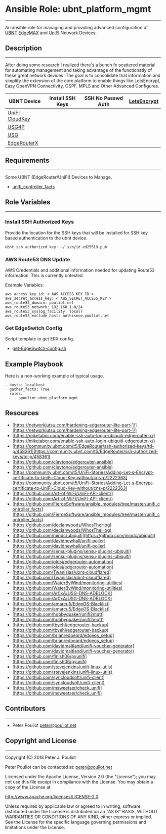 # Ansible Role: ubnt_platform_mgmt
------------------

An ansible role for managing and providing advanced configuration of [UBNT](https://ubnt.com) [EdgeMAX](https://www.ubnt.com/products/#edgemax) and [UniFI](https://www.ubnt.com/products/#unifi) Network Devices.

## Description
--------------

After doing some research I realized there's a bunch fo scattered material for automating management and taking advantage of the functionatly of these great network devices.
The goal is to consolidate that information and simplify the extension of the core platform to enable things like LetsEncrypt, Easy OpenVPN Connectivity, OSPF, MPLS and Other Advanced Configures.


| UBNT Device | Install SSH Keys | SSH No Passwd Auth | [LetsEncrypt](https://letsencrypt.org) |
| --- | --- | --- | --- |
| [UniFI CloudKey](https://www.ubnt.com/unifi/unifi-cloud-key/) | | | |
| [USG4P](https://www.ubnt.com/unifi-routing/unifi-security-gateway-pro-4/) | | | |
| [USG](https://www.ubnt.com/unifi-routing/usg/) | | | |
| [EdgeRouterX](https://www.ubnt.com/edgemax/edgerouter-x/) | | | |


## Requirements
------------------

Some UBNT (EdgeRouter/UniFI) Devices to Manage. 

* [unifi_controller_facts](https://github.com/ppouliot/ansible_module-unifi_controller_facts)


## Role Variables
------------------

### Install SSH Authorized Keys
Provide the location for the SSH keys that will be installed for SSH key based authentication to the ubnt device.

```
ubnt_ssh_authorized_key: ~/.ssh/id_ed25519.pub
```

### AWS Route53 DNS Update

AWS Credentials and additional information needed for updating Route53 information.
This is currently untested.

Example Variables:

```
aws_access_key_id: < AWS_ACCESS_KEY_ID >
aws_secret_access_key: < AWS_SECRET_ACCESS_KEY >
aws_route53_domain: pouliot.net
aws_route53_network: 192.168.1.0/24
aws_route53_syslog_facility: local7
aws_route53_exclude_host: nothisone.pouliot.net

```
### Get EdgeSwitch Config
Script template to get ERX config.
* [get-EdgeSwitch-config.sh](templates/get-EdgeSwitch-config.sh.j2)

## Example Playbook
Here is a non-working  example of typical usage.


```
- hosts: localhost
  gather_facts: True
  roles:
    - ppouliot.ubnt_platform_mgmt
```

## Resources
* [https://networkjutsu.com/hardening-edgerouter-lite-part-1/](https://networkjutsu.com/hardening-edgerouter-lite-part-1/)
* [https://miketabor.com/enable-ssh-auto-login-ubiquiti-edgerouter-x/](https://miketabor.com/enable-ssh-auto-login-ubiquiti-edgerouter-x/)
* [https://community.ubnt.com/t5/EdgeRouter/ssh-authorized-keys/td-p/458361](https://community.ubnt.com/t5/EdgeRouter/ssh-authorized-keys/td-p/458361)
* [https://github.com/claytono/edgerouter-ansible](https://github.com/claytono/edgerouter-ansible)
* [https://community.ubnt.com/t5/UniFi-Stories/Adding-Let-s-Encrypt-certificate-to-UniFi-Cloud-Key-without/cns-p/2222363](https://community.ubnt.com/t5/UniFi-Stories/Adding-Let-s-Encrypt-certificate-to-UniFi-Cloud-Key-without/cns-p/2222363)
* [https://github.com/Art-of-WiFi/UniFi-API-client/](https://github.com/Art-of-WiFi/UniFi-API-client/)
* [https://github.com/FierceSoftware/ansible_modules/tree/master/unifi_controller_facts](https://github.com/FierceSoftware/ansible_modules/tree/master/unifi_controller_facts)
* [https://github.com/declanwoods/WhosTheHog](https://github.com/declanwoods/WhosTheHog)
* [https://github.com/mindc/ubiquiti](https://github.com/mindc/ubiquiti)
* [https://github.com/davidnewhall/unifi-poller](https://github.com/davidnewhall/unifi-poller)
* [https://github.com/sensu-plugins/sensu-plugins-ubiquiti](https://github.com/sensu-plugins/sensu-plugins-ubiquiti)
* [https://github.com/oldsj/edgerouter-automation](https://github.com/oldsj/edgerouter-automation)
* [https://github.com/Twanislas/ubnt-cloudflared](https://github.com/Twanislas/ubnt-cloudflared)
* [https://github.com/WaterByWind/monitoring-utilities](https://github.com/WaterByWind/monitoring-utilities)
* [https://github.com/Ar0xA/USG-DNS-ADBLOCK](https://github.com/Ar0xA/USG-DNS-ADBLOCK)
* [https://github.com/amarcu5/EdgeOS-Blacklist](https://github.com/amarcu5/EdgeOS-Blacklist)
* [https://github.com/hobbyquaker/unifi2mqtt](https://github.com/hobbyquaker/unifi2mqtt)
* [https://github.com/tbyehl/edgerouter-backup](https://github.com/tbyehl/edgerouter-backup)
* [https://github.com/brianredbeard/edgeos_setup](https://github.com/brianredbeard/edgeos_setup)
* [https://github.com/davidmaitland/unifi-voucher-generator](https://github.com/davidmaitland/unifi-voucher-generator)
* [https://github.com/finish06/pyunifi](https://github.com/finish06/pyunifi)
* [https://github.com/stevejenkins/unifi-linux-utils](https://github.com/stevejenkins/unifi-linux-utils)
* [https://github.com/syncloudsoft/unifi-client](https://github.com/syncloudsoft/unifi-client)
* [https://github.com/msweetser/check_unifi](https://github.com/msweetser/check_unifi)

## Contributors
------------

 * Peter Pouliot <peter@pouliot.net>

## Copyright and License
---------------------

Copyright (C) 2018 Peter J. Pouliot

Peter Pouliot can be contacted at: peter@pouliot.net

Licensed under the Apache License, Version 2.0 (the "License");
you may not use this file except in compliance with the License.
You may obtain a copy of the License at

  http://www.apache.org/licenses/LICENSE-2.0

Unless required by applicable law or agreed to in writing, software
distributed under the License is distributed on an "AS IS" BASIS,
WITHOUT WARRANTIES OR CONDITIONS OF ANY KIND, either express or implied.
See the License for the specific language governing permissions and
limitations under the License.
